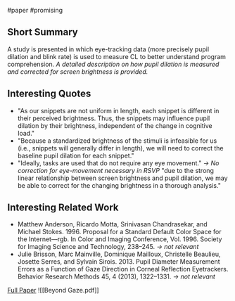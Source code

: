 #paper #promising 

## Short Summary ##
A study is presented in which eye-tracking data (more precisely pupil dilation and blink rate) is used to measure CL to better understand program comprehension.
*A detailed description on how pupil dilation is measured and corrected for screen brightness is provided.*

## Interesting Quotes ##
- "As our snippets are not uniform in length, each snippet is different in their perceived brightness. Thus, the snippets may influence pupil dilation by their brightness, independent of the change in cognitive load."
- "Because a standardized brightness of the stimuli is infeasible for us (i.e., snippets will generally differ in length), we will need to correct the baseline pupil dilation for each snippet."
- "Ideally, tasks are used that do not require any eye movement."
  *-> No correction for eye-movement necessary in RSVP*
  "due to the strong linear relationship between screen brightness and pupil dilation, we may be able to correct for the changing brightness in a thorough analysis."

## Interesting Related Work ##
- Matthew Anderson, Ricardo Motta, Srinivasan Chandrasekar, and Michael Stokes. 1996. Proposal for a Standard Default Color Space for the Internet—rgb. In Color and Imaging Conference, Vol. 1996. Society for Imaging Science and Technology, 238–245.
  *-> not relevant*
- Julie Brisson, Marc Mainville, Dominique Mailloux, Christelle Beaulieu, Josette Serres, and Sylvain Sirois. 2013. Pupil Diameter Measurement Errors as a Function of Gaze Direction in Corneal Reflection Eyetrackers. Behavior Research Methods 45, 4 (2013), 1322–1331.
  *-> not relevant*

[Full Paper](https://dl.acm.org/doi/10.1145/3216723.3216726) ![[Beyond Gaze.pdf]]